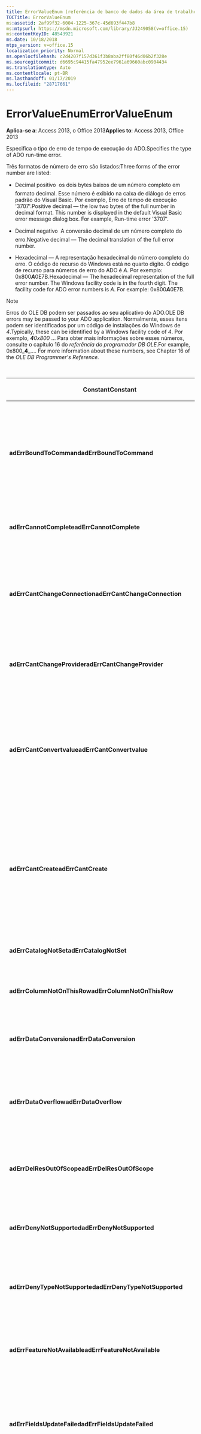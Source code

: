 ```yaml
---
title: ErrorValueEnum (referência de banco de dados da área de trabalho do Access)
TOCTitle: ErrorValueEnum
ms:assetid: 2af99f32-6004-1225-367c-45d693f447b8
ms:mtpsurl: https://msdn.microsoft.com/library/JJ249058(v=office.15)
ms:contentKeyID: 48543921
ms.date: 10/18/2018
mtps_version: v=office.15
localization_priority: Normal
ms.openlocfilehash: c2d4207f157d361f3b8aba2ff80f46d06b2f328e
ms.sourcegitcommit: d6695c94415fa47952ee7961a69660abc0904434
ms.translationtype: Auto
ms.contentlocale: pt-BR
ms.lasthandoff: 01/17/2019
ms.locfileid: "28717661"
---
```

# <a name="errorvalueenum"></a><span data-ttu-id="23d50-102">ErrorValueEnum</span><span class="sxs-lookup"><span data-stu-id="23d50-102">ErrorValueEnum</span></span>

<span data-ttu-id="23d50-103">**Aplica-se a**: Access 2013, o Office 2013</span><span class="sxs-lookup"><span data-stu-id="23d50-103">**Applies to**: Access 2013, Office 2013</span></span>

<span data-ttu-id="23d50-104">Especifica o tipo de erro de tempo de execução do ADO.</span><span class="sxs-lookup"><span data-stu-id="23d50-104">Specifies the type of ADO run-time error.</span></span>

<span data-ttu-id="23d50-105">Três formatos de número de erro são listados:</span><span class="sxs-lookup"><span data-stu-id="23d50-105">Three forms of the error number are listed:</span></span>

- <span data-ttu-id="23d50-p101">Decimal positivo  os dois bytes baixos de um número completo em formato decimal. Esse número é exibido na caixa de diálogo de erros padrão do Visual Basic. Por exemplo, Erro de tempo de execução '3707'.</span><span class="sxs-lookup"><span data-stu-id="23d50-p101">Positive decimal — the low two bytes of the full number in decimal format. This number is displayed in the default Visual Basic error message dialog box. For example, Run-time error '3707'.</span></span>

- <span data-ttu-id="23d50-109">Decimal negativo  A conversão decimal de um número completo do erro.</span><span class="sxs-lookup"><span data-stu-id="23d50-109">Negative decimal — The decimal translation of the full error number.</span></span>

- <span data-ttu-id="23d50-p102">Hexadecimal  — A representação hexadecimal do número completo do erro. O código de recurso do Windows está no quarto dígito. O código de recurso para números de erro do ADO é *A*. Por exemplo: 0x800***A***0E7B.</span><span class="sxs-lookup"><span data-stu-id="23d50-p102">Hexadecimal — The hexadecimal representation of the full error number. The Windows facility code is in the fourth digit. The facility code for ADO error numbers is *A*. For example: 0x800***A***0E7B.</span></span>

> [!NOTE]
> <span data-ttu-id="23d50-113">Erros do OLE DB podem ser passados ao seu aplicativo do ADO.</span><span class="sxs-lookup"><span data-stu-id="23d50-113">OLE DB errors may be passed to your ADO application.</span></span> <span data-ttu-id="23d50-114">Normalmente, esses itens podem ser identificados por um código de instalações do Windows de *4*.</span><span class="sxs-lookup"><span data-stu-id="23d50-114">Typically, these can be identified by a Windows facility code of *4*.</span></span> <span data-ttu-id="23d50-115">Por exemplo, _**4**0x800_ … Para obter mais informações sobre esses números, consulte o capítulo 16 do *referência do programador DB OLE.*</span><span class="sxs-lookup"><span data-stu-id="23d50-115">For example, 0x800_**4**_.... For more information about these numbers, see Chapter 16 of the *OLE DB Programmer's Reference.*</span></span>

<br/>

<table>
<colgroup>
<col style="width: 33%" />
<col style="width: 33%" />
<col style="width: 33%" />
</colgroup>
<thead>
<tr class="header">
<th><p><span data-ttu-id="23d50-116">Constant</span><span class="sxs-lookup"><span data-stu-id="23d50-116">Constant</span></span></p></th>
<th><p><span data-ttu-id="23d50-117">Valor</span><span class="sxs-lookup"><span data-stu-id="23d50-117">Value</span></span></p></th>
<th><p><span data-ttu-id="23d50-118">Descrição</span><span class="sxs-lookup"><span data-stu-id="23d50-118">Description</span></span></p></th>
</tr>
</thead>
<tbody>
<tr class="odd">
<td><p><span data-ttu-id="23d50-119"><strong>adErrBoundToCommand</strong></span><span class="sxs-lookup"><span data-stu-id="23d50-119"><strong>adErrBoundToCommand</strong></span></span></p></td>
<td><p><span data-ttu-id="23d50-120">3707</span><span class="sxs-lookup"><span data-stu-id="23d50-120">3707</span></span><br />
<span data-ttu-id="23d50-121">-2146824581</span><span class="sxs-lookup"><span data-stu-id="23d50-121">-2146824581</span></span><br />
<span data-ttu-id="23d50-122">0x800A0E7B</span><span class="sxs-lookup"><span data-stu-id="23d50-122">0x800A0E7B</span></span></p></td>
<td><p><span data-ttu-id="23d50-123">Não pode alterar a propriedade <strong>ActiveConnection</strong> de um objeto <strong>Recordset</strong> que tem um objeto <strong>Command</strong> como sua fonte.</span><span class="sxs-lookup"><span data-stu-id="23d50-123">Cannot change the <strong>ActiveConnection</strong> property of a <strong>Recordset</strong> object which has a <strong>Command</strong> object as its source.</span></span></p></td>
</tr>
<tr class="even">
<td><p><span data-ttu-id="23d50-124"><strong>adErrCannotComplete</strong></span><span class="sxs-lookup"><span data-stu-id="23d50-124"><strong>adErrCannotComplete</strong></span></span></p></td>
<td><p><span data-ttu-id="23d50-125">3732</span><span class="sxs-lookup"><span data-stu-id="23d50-125">3732</span></span><br />
<span data-ttu-id="23d50-126">-2146824556</span><span class="sxs-lookup"><span data-stu-id="23d50-126">-2146824556</span></span><br />
<span data-ttu-id="23d50-127">0x800A0E94</span><span class="sxs-lookup"><span data-stu-id="23d50-127">0x800A0E94</span></span></p></td>
<td><p><span data-ttu-id="23d50-128">O servidor não pode concluir a operação.</span><span class="sxs-lookup"><span data-stu-id="23d50-128">Server cannot complete the operation.</span></span></p></td>
</tr>
<tr class="odd">
<td><p><span data-ttu-id="23d50-129"><strong>adErrCantChangeConnection</strong></span><span class="sxs-lookup"><span data-stu-id="23d50-129"><strong>adErrCantChangeConnection</strong></span></span></p></td>
<td><p><span data-ttu-id="23d50-130">3748</span><span class="sxs-lookup"><span data-stu-id="23d50-130">3748</span></span><br />
<span data-ttu-id="23d50-131">-2146824540</span><span class="sxs-lookup"><span data-stu-id="23d50-131">-2146824540</span></span><br />
<span data-ttu-id="23d50-132">0x800A0EA4</span><span class="sxs-lookup"><span data-stu-id="23d50-132">0x800A0EA4</span></span></p></td>
<td><p><span data-ttu-id="23d50-p104">A conexão foi negada. A nova conexão solicitada tem diferentes recursos em relação àquela que está em uso.</span><span class="sxs-lookup"><span data-stu-id="23d50-p104">Connection was denied. New connection you requested has different characteristics than the one already in use.</span></span></p></td>
</tr>
<tr class="even">
<td><p><span data-ttu-id="23d50-135"><strong>adErrCantChangeProvider</strong></span><span class="sxs-lookup"><span data-stu-id="23d50-135"><strong>adErrCantChangeProvider</strong></span></span></p></td>
<td><p><span data-ttu-id="23d50-136">3220</span><span class="sxs-lookup"><span data-stu-id="23d50-136">3220</span></span><br />
<span data-ttu-id="23d50-137">-2146825068</span><span class="sxs-lookup"><span data-stu-id="23d50-137">-2146825068</span></span><br />
<span data-ttu-id="23d50-138">0X800A0C94</span><span class="sxs-lookup"><span data-stu-id="23d50-138">0X800A0C94</span></span></p></td>
<td><p><span data-ttu-id="23d50-139">O provedor designado é diferente daquele que está em uso.</span><span class="sxs-lookup"><span data-stu-id="23d50-139">Supplied provider is different from the one already in use.</span></span></p></td>
</tr>
<tr class="odd">
<td><p><span data-ttu-id="23d50-140"><strong>adErrCantConvertvalue</strong></span><span class="sxs-lookup"><span data-stu-id="23d50-140"><strong>adErrCantConvertvalue</strong></span></span></p></td>
<td><p><span data-ttu-id="23d50-141">3724</span><span class="sxs-lookup"><span data-stu-id="23d50-141">3724</span></span><br />
<span data-ttu-id="23d50-142">-2146824564</span><span class="sxs-lookup"><span data-stu-id="23d50-142">-2146824564</span></span><br />
<span data-ttu-id="23d50-143">0x800A0E8C</span><span class="sxs-lookup"><span data-stu-id="23d50-143">0x800A0E8C</span></span></p></td>
<td><p><span data-ttu-id="23d50-p105">O valor dos dados não pode ser convertido por razões diferentes de incompatibilidade assinada ou estouro de dados. Por exemplo, a conversão truncaria os dados.</span><span class="sxs-lookup"><span data-stu-id="23d50-p105">Data value cannot be converted for reasons other than sign mismatch or data overflow. For example, conversion would have truncated data.</span></span></p></td>
</tr>
<tr class="even">
<td><p><span data-ttu-id="23d50-146"><strong>adErrCantCreate</strong></span><span class="sxs-lookup"><span data-stu-id="23d50-146"><strong>adErrCantCreate</strong></span></span></p></td>
<td><p><span data-ttu-id="23d50-147">3725</span><span class="sxs-lookup"><span data-stu-id="23d50-147">3725</span></span><br />
<span data-ttu-id="23d50-148">-2146824563</span><span class="sxs-lookup"><span data-stu-id="23d50-148">-2146824563</span></span><br />
<span data-ttu-id="23d50-149">0x800A0E8D</span><span class="sxs-lookup"><span data-stu-id="23d50-149">0x800A0E8D</span></span></p></td>
<td><p><span data-ttu-id="23d50-150">O valor dos dados não pode ser definido ou recuperado porque o tipo de dados do campo é desconhecido ou o provedor tem recursos insuficientes para executar a operação.</span><span class="sxs-lookup"><span data-stu-id="23d50-150">Data value cannot be set or retrieved because the field data type was unknown, or the provider had insufficient resources to perform the operation.</span></span></p></td>
</tr>
<tr class="odd">
<td><p><span data-ttu-id="23d50-151"><strong>adErrCatalogNotSet</strong></span><span class="sxs-lookup"><span data-stu-id="23d50-151"><strong>adErrCatalogNotSet</strong></span></span></p></td>
<td><p><span data-ttu-id="23d50-152">3747</span><span class="sxs-lookup"><span data-stu-id="23d50-152">3747</span></span><br />
<span data-ttu-id="23d50-153">-2146824541</span><span class="sxs-lookup"><span data-stu-id="23d50-153">-2146824541</span></span><br />
<span data-ttu-id="23d50-154">0x800A0EA3</span><span class="sxs-lookup"><span data-stu-id="23d50-154">0x800A0EA3</span></span></p></td>
<td><p><span data-ttu-id="23d50-155">A operação requer um <strong>ParentCatalog</strong> válido.</span><span class="sxs-lookup"><span data-stu-id="23d50-155">Operation requires a valid <strong>ParentCatalog</strong>.</span></span></p></td>
</tr>
<tr class="even">
<td><p><span data-ttu-id="23d50-156"><strong>adErrColumnNotOnThisRow</strong></span><span class="sxs-lookup"><span data-stu-id="23d50-156"><strong>adErrColumnNotOnThisRow</strong></span></span></p></td>
<td><p><span data-ttu-id="23d50-157">3726</span><span class="sxs-lookup"><span data-stu-id="23d50-157">3726</span></span><br />
<span data-ttu-id="23d50-158">-2146824562</span><span class="sxs-lookup"><span data-stu-id="23d50-158">-2146824562</span></span><br />
<span data-ttu-id="23d50-159">0x800A0E8E</span><span class="sxs-lookup"><span data-stu-id="23d50-159">0x800A0E8E</span></span></p></td>
<td><p><span data-ttu-id="23d50-160">O registro não contém esse campo.</span><span class="sxs-lookup"><span data-stu-id="23d50-160">Record does not contain this field.</span></span></p></td>
</tr>
<tr class="odd">
<td><p><span data-ttu-id="23d50-161"><strong>adErrDataConversion</strong></span><span class="sxs-lookup"><span data-stu-id="23d50-161"><strong>adErrDataConversion</strong></span></span></p></td>
<td><p><span data-ttu-id="23d50-162">3421</span><span class="sxs-lookup"><span data-stu-id="23d50-162">3421</span></span><br />
<span data-ttu-id="23d50-163">-2146824867</span><span class="sxs-lookup"><span data-stu-id="23d50-163">-2146824867</span></span><br />
<span data-ttu-id="23d50-164">0x800A0D5D</span><span class="sxs-lookup"><span data-stu-id="23d50-164">0x800A0D5D</span></span></p></td>
<td><p><span data-ttu-id="23d50-165">O aplicativo usa um valor de tipo incorreto para a operação atual.</span><span class="sxs-lookup"><span data-stu-id="23d50-165">Application uses a value of the wrong type for the current operation.</span></span></p></td>
</tr>
<tr class="even">
<td><p><span data-ttu-id="23d50-166"><strong>adErrDataOverflow</strong></span><span class="sxs-lookup"><span data-stu-id="23d50-166"><strong>adErrDataOverflow</strong></span></span></p></td>
<td><p><span data-ttu-id="23d50-167">3721</span><span class="sxs-lookup"><span data-stu-id="23d50-167">3721</span></span><br />
<span data-ttu-id="23d50-168">-2146824567</span><span class="sxs-lookup"><span data-stu-id="23d50-168">-2146824567</span></span><br />
<span data-ttu-id="23d50-169">0x800A0E89</span><span class="sxs-lookup"><span data-stu-id="23d50-169">0x800A0E89</span></span></p></td>
<td><p><span data-ttu-id="23d50-170">O valor dos dados é muito grande para ser representado pelo tipo de dados do campo.</span><span class="sxs-lookup"><span data-stu-id="23d50-170">Data value is too large to be represented by the field data type.</span></span></p></td>
</tr>
<tr class="odd">
<td><p><span data-ttu-id="23d50-171"><strong>adErrDelResOutOfScope</strong></span><span class="sxs-lookup"><span data-stu-id="23d50-171"><strong>adErrDelResOutOfScope</strong></span></span></p></td>
<td><p><span data-ttu-id="23d50-172">3738</span><span class="sxs-lookup"><span data-stu-id="23d50-172">3738</span></span><br />
<span data-ttu-id="23d50-173">-2146824550</span><span class="sxs-lookup"><span data-stu-id="23d50-173">-2146824550</span></span><br />
<span data-ttu-id="23d50-174">0x800A0E9A</span><span class="sxs-lookup"><span data-stu-id="23d50-174">0x800A0E9A</span></span></p></td>
<td><p><span data-ttu-id="23d50-175">A URL do objeto a ser excluído está fora do escopo do registro atual.</span><span class="sxs-lookup"><span data-stu-id="23d50-175">URL of the object to be deleted is outside the scope of the current record.</span></span></p></td>
</tr>
<tr class="even">
<td><p><span data-ttu-id="23d50-176"><strong>adErrDenyNotSupported</strong></span><span class="sxs-lookup"><span data-stu-id="23d50-176"><strong>adErrDenyNotSupported</strong></span></span></p></td>
<td><p><span data-ttu-id="23d50-177">3750</span><span class="sxs-lookup"><span data-stu-id="23d50-177">3750</span></span><br />
<span data-ttu-id="23d50-178">-2146824538</span><span class="sxs-lookup"><span data-stu-id="23d50-178">-2146824538</span></span><br />
<span data-ttu-id="23d50-179">0x800A0EA6</span><span class="sxs-lookup"><span data-stu-id="23d50-179">0x800A0EA6</span></span></p></td>
<td><p><span data-ttu-id="23d50-180">O provedor não oferece suporte a restrições de compartilhamento.</span><span class="sxs-lookup"><span data-stu-id="23d50-180">Provider does not support sharing restrictions.</span></span></p></td>
</tr>
<tr class="odd">
<td><p><span data-ttu-id="23d50-181"><strong>adErrDenyTypeNotSupported</strong></span><span class="sxs-lookup"><span data-stu-id="23d50-181"><strong>adErrDenyTypeNotSupported</strong></span></span></p></td>
<td><p><span data-ttu-id="23d50-182">3751</span><span class="sxs-lookup"><span data-stu-id="23d50-182">3751</span></span><br />
<span data-ttu-id="23d50-183">-2146824537</span><span class="sxs-lookup"><span data-stu-id="23d50-183">-2146824537</span></span><br />
<span data-ttu-id="23d50-184">0x800A0EA7</span><span class="sxs-lookup"><span data-stu-id="23d50-184">0x800A0EA7</span></span></p></td>
<td><p><span data-ttu-id="23d50-185">O provedor não oferece suporte ao tipo solicitado de restrição de compartilhamento.</span><span class="sxs-lookup"><span data-stu-id="23d50-185">Provider does not support the requested kind of sharing restriction.</span></span></p></td>
</tr>
<tr class="even">
<td><p><span data-ttu-id="23d50-186"><strong>adErrFeatureNotAvailable</strong></span><span class="sxs-lookup"><span data-stu-id="23d50-186"><strong>adErrFeatureNotAvailable</strong></span></span></p></td>
<td><p><span data-ttu-id="23d50-187">3251</span><span class="sxs-lookup"><span data-stu-id="23d50-187">3251</span></span><br />
<span data-ttu-id="23d50-188">-2146825037</span><span class="sxs-lookup"><span data-stu-id="23d50-188">-2146825037</span></span><br />
<span data-ttu-id="23d50-189">0x800A0CB3</span><span class="sxs-lookup"><span data-stu-id="23d50-189">0x800A0CB3</span></span></p></td>
<td><p><span data-ttu-id="23d50-190">O objeto ou o provedor não pode executar a operação solicitada.</span><span class="sxs-lookup"><span data-stu-id="23d50-190">Object or provider is not capable of performing requested operation.</span></span></p></td>
</tr>
<tr class="odd">
<td><p><span data-ttu-id="23d50-191"><strong>adErrFieldsUpdateFailed</strong></span><span class="sxs-lookup"><span data-stu-id="23d50-191"><strong>adErrFieldsUpdateFailed</strong></span></span></p></td>
<td><p><span data-ttu-id="23d50-192">3749</span><span class="sxs-lookup"><span data-stu-id="23d50-192">3749</span></span><br />
<span data-ttu-id="23d50-193">-2146824539</span><span class="sxs-lookup"><span data-stu-id="23d50-193">-2146824539</span></span><br />
<span data-ttu-id="23d50-194">0x800A0EA5</span><span class="sxs-lookup"><span data-stu-id="23d50-194">0x800A0EA5</span></span></p></td>
<td><p><span data-ttu-id="23d50-p106">A atualização dos campos falhou. Para obter outras informações, analise a propriedade <strong>Status</strong> dos objetos de campo individuais.</span><span class="sxs-lookup"><span data-stu-id="23d50-p106">Fields update failed. For further information, examine the <strong>Status</strong> property of individual field objects.</span></span></p></td>
</tr>
<tr class="even">
<td><p><span data-ttu-id="23d50-197"><strong>adErrIllegalOperation</strong></span><span class="sxs-lookup"><span data-stu-id="23d50-197"><strong>adErrIllegalOperation</strong></span></span></p></td>
<td><p><span data-ttu-id="23d50-198">3219</span><span class="sxs-lookup"><span data-stu-id="23d50-198">3219</span></span><br />
<span data-ttu-id="23d50-199">-2146825069</span><span class="sxs-lookup"><span data-stu-id="23d50-199">-2146825069</span></span><br />
<span data-ttu-id="23d50-200">0x800A0C93</span><span class="sxs-lookup"><span data-stu-id="23d50-200">0x800A0C93</span></span></p></td>
<td><p><span data-ttu-id="23d50-201">A operação não é permitida nesse contexto.</span><span class="sxs-lookup"><span data-stu-id="23d50-201">Operation is not allowed in this context.</span></span></p></td>
</tr>
<tr class="odd">
<td><p><span data-ttu-id="23d50-202"><strong>adErrIntegrityViolation</strong></span><span class="sxs-lookup"><span data-stu-id="23d50-202"><strong>adErrIntegrityViolation</strong></span></span></p></td>
<td><p><span data-ttu-id="23d50-203">3719</span><span class="sxs-lookup"><span data-stu-id="23d50-203">3719</span></span><br />
<span data-ttu-id="23d50-204">-2146824569</span><span class="sxs-lookup"><span data-stu-id="23d50-204">-2146824569</span></span><br />
<span data-ttu-id="23d50-205">0x800A0E87</span><span class="sxs-lookup"><span data-stu-id="23d50-205">0x800A0E87</span></span></p></td>
<td><p><span data-ttu-id="23d50-206">O valor de dados está em conflito com as restrições de integridade do campo.</span><span class="sxs-lookup"><span data-stu-id="23d50-206">Data value conflicts with the integrity constraints of the field.</span></span></p></td>
</tr>
<tr class="even">
<td><p><span data-ttu-id="23d50-207"><strong>adErrInTransaction</strong></span><span class="sxs-lookup"><span data-stu-id="23d50-207"><strong>adErrInTransaction</strong></span></span></p></td>
<td><p><span data-ttu-id="23d50-208">3246</span><span class="sxs-lookup"><span data-stu-id="23d50-208">3246</span></span><br />
<span data-ttu-id="23d50-209">-2146825042</span><span class="sxs-lookup"><span data-stu-id="23d50-209">-2146825042</span></span><br />
<span data-ttu-id="23d50-210">0x800A0CAE</span><span class="sxs-lookup"><span data-stu-id="23d50-210">0x800A0CAE</span></span></p></td>
<td><p><span data-ttu-id="23d50-211">O objeto <strong>Connection</strong> não pode ser explicitamente fechado durante uma transação.</span><span class="sxs-lookup"><span data-stu-id="23d50-211"><strong>Connection</strong> object cannot be explicitly closed while in a transaction.</span></span></p></td>
</tr>
<tr class="odd">
<td><p><span data-ttu-id="23d50-212"><strong>adErrInvalidArgument</strong></span><span class="sxs-lookup"><span data-stu-id="23d50-212"><strong>adErrInvalidArgument</strong></span></span></p></td>
<td><p><span data-ttu-id="23d50-213">3001</span><span class="sxs-lookup"><span data-stu-id="23d50-213">3001</span></span><br />
<span data-ttu-id="23d50-214">-2146825287</span><span class="sxs-lookup"><span data-stu-id="23d50-214">-2146825287</span></span><br />
<span data-ttu-id="23d50-215">0x800A0BB9</span><span class="sxs-lookup"><span data-stu-id="23d50-215">0x800A0BB9</span></span></p></td>
<td><p><span data-ttu-id="23d50-216">Os argumentos são do tipo incorreto, estão fora do intervalo aceitável ou estão em conflito uns com os outros.</span><span class="sxs-lookup"><span data-stu-id="23d50-216">Arguments are of the wrong type, are out of acceptable range, or are in conflict with one another.</span></span></p></td>
</tr>
<tr class="even">
<td><p><span data-ttu-id="23d50-217"><strong>adErrInvalidConnection</strong></span><span class="sxs-lookup"><span data-stu-id="23d50-217"><strong>adErrInvalidConnection</strong></span></span></p></td>
<td><p><span data-ttu-id="23d50-218">3709</span><span class="sxs-lookup"><span data-stu-id="23d50-218">3709</span></span><br />
<span data-ttu-id="23d50-219">-2146824579</span><span class="sxs-lookup"><span data-stu-id="23d50-219">-2146824579</span></span><br />
<span data-ttu-id="23d50-220">0x800A0E7D</span><span class="sxs-lookup"><span data-stu-id="23d50-220">0x800A0E7D</span></span></p></td>
<td><p><span data-ttu-id="23d50-p107">A conexão não pode ser usada para executar essa operação. Ela está fechada ou é inválida nesse contexto.</span><span class="sxs-lookup"><span data-stu-id="23d50-p107">The connection cannot be used to perform this operation. It is either closed or invalid in this context.</span></span></p></td>
</tr>
<tr class="odd">
<td><p><span data-ttu-id="23d50-223"><strong>adErrInvalidParamInfo</strong></span><span class="sxs-lookup"><span data-stu-id="23d50-223"><strong>adErrInvalidParamInfo</strong></span></span></p></td>
<td><p><span data-ttu-id="23d50-224">3708</span><span class="sxs-lookup"><span data-stu-id="23d50-224">3708</span></span><br />
<span data-ttu-id="23d50-225">-2146824580</span><span class="sxs-lookup"><span data-stu-id="23d50-225">-2146824580</span></span><br />
<span data-ttu-id="23d50-226">0x800A0E7C</span><span class="sxs-lookup"><span data-stu-id="23d50-226">0x800A0E7C</span></span></p></td>
<td><p><span data-ttu-id="23d50-p108">O objeto <strong>Parameter</strong> é definido de forma incorreta. Foram fornecidas informações inconsistentes ou incompletas.</span><span class="sxs-lookup"><span data-stu-id="23d50-p108"><strong>Parameter</strong> object is improperly defined. Inconsistent or incomplete information was provided.</span></span></p></td>
</tr>
<tr class="even">
<td><p><span data-ttu-id="23d50-229"><strong>adErrInvalidTransaction</strong></span><span class="sxs-lookup"><span data-stu-id="23d50-229"><strong>adErrInvalidTransaction</strong></span></span></p></td>
<td><p><span data-ttu-id="23d50-230">3714</span><span class="sxs-lookup"><span data-stu-id="23d50-230">3714</span></span><br />
<span data-ttu-id="23d50-231">-2146824574</span><span class="sxs-lookup"><span data-stu-id="23d50-231">-2146824574</span></span><br />
<span data-ttu-id="23d50-232">0x800A0E82</span><span class="sxs-lookup"><span data-stu-id="23d50-232">0x800A0E82</span></span></p></td>
<td><p><span data-ttu-id="23d50-233">A transação de coordenação é inválida ou não foi iniciada.</span><span class="sxs-lookup"><span data-stu-id="23d50-233">Coordinating transaction is invalid or has not started.</span></span></p></td>
</tr>
<tr class="odd">
<td><p><span data-ttu-id="23d50-234"><strong>adErrInvalidURL</strong></span><span class="sxs-lookup"><span data-stu-id="23d50-234"><strong>adErrInvalidURL</strong></span></span></p></td>
<td><p><span data-ttu-id="23d50-235">3729</span><span class="sxs-lookup"><span data-stu-id="23d50-235">3729</span></span><br />
<span data-ttu-id="23d50-236">-2146824559</span><span class="sxs-lookup"><span data-stu-id="23d50-236">-2146824559</span></span><br />
<span data-ttu-id="23d50-237">0x800A0E91</span><span class="sxs-lookup"><span data-stu-id="23d50-237">0x800A0E91</span></span></p></td>
<td><p><span data-ttu-id="23d50-p109">A URL contém caracteres inválidos. Certifique-se de que a URL esteja digitada corretamente.</span><span class="sxs-lookup"><span data-stu-id="23d50-p109">URL contains invalid characters. Make sure the URL is typed correctly.</span></span></p></td>
</tr>
<tr class="even">
<td><p><span data-ttu-id="23d50-240"><strong>adErrItemNotFound</strong></span><span class="sxs-lookup"><span data-stu-id="23d50-240"><strong>adErrItemNotFound</strong></span></span></p></td>
<td><p><span data-ttu-id="23d50-241">3265</span><span class="sxs-lookup"><span data-stu-id="23d50-241">3265</span></span><br />
<span data-ttu-id="23d50-242">-2146825023</span><span class="sxs-lookup"><span data-stu-id="23d50-242">-2146825023</span></span><br />
<span data-ttu-id="23d50-243">0x800A0CC1</span><span class="sxs-lookup"><span data-stu-id="23d50-243">0x800A0CC1</span></span></p></td>
<td><p><span data-ttu-id="23d50-244">O item não pode ser localizado na coleção correspondente para o nome ou ordinal solicitado.</span><span class="sxs-lookup"><span data-stu-id="23d50-244">Item cannot be found in the collection corresponding to the requested name or ordinal.</span></span></p></td>
</tr>
<tr class="odd">
<td><p><span data-ttu-id="23d50-245"><strong>adErrNoCurrentRecord</strong></span><span class="sxs-lookup"><span data-stu-id="23d50-245"><strong>adErrNoCurrentRecord</strong></span></span></p></td>
<td><p><span data-ttu-id="23d50-246">3021</span><span class="sxs-lookup"><span data-stu-id="23d50-246">3021</span></span><br />
<span data-ttu-id="23d50-247">-2146825267</span><span class="sxs-lookup"><span data-stu-id="23d50-247">-2146825267</span></span><br />
<span data-ttu-id="23d50-248">0x800A0BCD</span><span class="sxs-lookup"><span data-stu-id="23d50-248">0x800A0BCD</span></span></p></td>
<td><p><span data-ttu-id="23d50-p110"><strong>BOF</strong> ou <strong>EOF</strong> é True ou o registro atual foi excluído. A operação solicitada requer um registro atual.</span><span class="sxs-lookup"><span data-stu-id="23d50-p110">Either <strong>BOF</strong> or <strong>EOF</strong> is True, or the current record has been deleted. Requested operation requires a current record.</span></span></p></td>
</tr>
<tr class="even">
<td><p><span data-ttu-id="23d50-251"><strong>adErrNotExecuting</strong></span><span class="sxs-lookup"><span data-stu-id="23d50-251"><strong>adErrNotExecuting</strong></span></span></p></td>
<td><p><span data-ttu-id="23d50-252">3715</span><span class="sxs-lookup"><span data-stu-id="23d50-252">3715</span></span><br />
<span data-ttu-id="23d50-253">-2146824573</span><span class="sxs-lookup"><span data-stu-id="23d50-253">-2146824573</span></span><br />
<span data-ttu-id="23d50-254">0x800A0E83</span><span class="sxs-lookup"><span data-stu-id="23d50-254">0x800A0E83</span></span></p></td>
<td><p><span data-ttu-id="23d50-255">A operação não pode ser executada sozinha.</span><span class="sxs-lookup"><span data-stu-id="23d50-255">Operation cannot be performed while not executing.</span></span></p></td>
</tr>
<tr class="odd">
<td><p><span data-ttu-id="23d50-256"><strong>adErrNotReentrant</strong></span><span class="sxs-lookup"><span data-stu-id="23d50-256"><strong>adErrNotReentrant</strong></span></span></p></td>
<td><p><span data-ttu-id="23d50-257">3710</span><span class="sxs-lookup"><span data-stu-id="23d50-257">3710</span></span><br />
<span data-ttu-id="23d50-258">-2146824578</span><span class="sxs-lookup"><span data-stu-id="23d50-258">-2146824578</span></span><br />
<span data-ttu-id="23d50-259">0x800A0E7E</span><span class="sxs-lookup"><span data-stu-id="23d50-259">0x800A0E7E</span></span></p></td>
<td><p><span data-ttu-id="23d50-260">A operação não pode ser executada durante o processamento do evento.</span><span class="sxs-lookup"><span data-stu-id="23d50-260">Operation cannot be performed while processing event.</span></span></p></td>
</tr>
<tr class="even">
<td><p><span data-ttu-id="23d50-261"><strong>adErrObjectClosed</strong></span><span class="sxs-lookup"><span data-stu-id="23d50-261"><strong>adErrObjectClosed</strong></span></span></p></td>
<td><p><span data-ttu-id="23d50-262">3704</span><span class="sxs-lookup"><span data-stu-id="23d50-262">3704</span></span><br />
<span data-ttu-id="23d50-263">-2146824584</span><span class="sxs-lookup"><span data-stu-id="23d50-263">-2146824584</span></span><br />
<span data-ttu-id="23d50-264">0x800A0E78</span><span class="sxs-lookup"><span data-stu-id="23d50-264">0x800A0E78</span></span></p></td>
<td><p><span data-ttu-id="23d50-265">A operação não é permitida quando o objeto está fechado.</span><span class="sxs-lookup"><span data-stu-id="23d50-265">Operation is not allowed when the object is closed.</span></span></p></td>
</tr>
<tr class="odd">
<td><p><span data-ttu-id="23d50-266"><strong>adErrObjectInCollection</strong></span><span class="sxs-lookup"><span data-stu-id="23d50-266"><strong>adErrObjectInCollection</strong></span></span></p></td>
<td><p><span data-ttu-id="23d50-267">3367</span><span class="sxs-lookup"><span data-stu-id="23d50-267">3367</span></span><br />
<span data-ttu-id="23d50-268">-2146824921</span><span class="sxs-lookup"><span data-stu-id="23d50-268">-2146824921</span></span><br />
<span data-ttu-id="23d50-269">0x800A0D27</span><span class="sxs-lookup"><span data-stu-id="23d50-269">0x800A0D27</span></span></p></td>
<td><p><span data-ttu-id="23d50-p111">O objeto já está na coleção. Não é possível anexá-lo.</span><span class="sxs-lookup"><span data-stu-id="23d50-p111">Object is already in collection. Cannot append.</span></span></p></td>
</tr>
<tr class="even">
<td><p><span data-ttu-id="23d50-272"><strong>adErrObjectNotSet</strong></span><span class="sxs-lookup"><span data-stu-id="23d50-272"><strong>adErrObjectNotSet</strong></span></span></p></td>
<td><p><span data-ttu-id="23d50-273">3420</span><span class="sxs-lookup"><span data-stu-id="23d50-273">3420</span></span><br />
<span data-ttu-id="23d50-274">-2146824868</span><span class="sxs-lookup"><span data-stu-id="23d50-274">-2146824868</span></span><br />
<span data-ttu-id="23d50-275">0x800A0D5C</span><span class="sxs-lookup"><span data-stu-id="23d50-275">0x800A0D5C</span></span></p></td>
<td><p><span data-ttu-id="23d50-276">O objeto não é mais válido.</span><span class="sxs-lookup"><span data-stu-id="23d50-276">Object is no longer valid.</span></span></p></td>
</tr>
<tr class="odd">
<td><p><span data-ttu-id="23d50-277"><strong>adErrObjectOpen</strong></span><span class="sxs-lookup"><span data-stu-id="23d50-277"><strong>adErrObjectOpen</strong></span></span></p></td>
<td><p><span data-ttu-id="23d50-278">3705</span><span class="sxs-lookup"><span data-stu-id="23d50-278">3705</span></span><br />
<span data-ttu-id="23d50-279">-2146824583</span><span class="sxs-lookup"><span data-stu-id="23d50-279">-2146824583</span></span><br />
<span data-ttu-id="23d50-280">0x800A0E79</span><span class="sxs-lookup"><span data-stu-id="23d50-280">0x800A0E79</span></span></p></td>
<td><p><span data-ttu-id="23d50-281">A operação não é permitida quando o objeto está aberto.</span><span class="sxs-lookup"><span data-stu-id="23d50-281">Operation is not allowed when the object is open.</span></span></p></td>
</tr>
<tr class="even">
<td><p><span data-ttu-id="23d50-282"><strong>adErrOpeningFile</strong></span><span class="sxs-lookup"><span data-stu-id="23d50-282"><strong>adErrOpeningFile</strong></span></span></p></td>
<td><p><span data-ttu-id="23d50-283">3002</span><span class="sxs-lookup"><span data-stu-id="23d50-283">3002</span></span><br />
<span data-ttu-id="23d50-284">-2146825286</span><span class="sxs-lookup"><span data-stu-id="23d50-284">-2146825286</span></span><br />
<span data-ttu-id="23d50-285">0x800A0BBA</span><span class="sxs-lookup"><span data-stu-id="23d50-285">0x800A0BBA</span></span></p></td>
<td><p><span data-ttu-id="23d50-286">O arquivo não pôde ser aberto.</span><span class="sxs-lookup"><span data-stu-id="23d50-286">File could not be opened.</span></span></p></td>
</tr>
<tr class="odd">
<td><p><span data-ttu-id="23d50-287"><strong>adErrOperationCancelled</strong></span><span class="sxs-lookup"><span data-stu-id="23d50-287"><strong>adErrOperationCancelled</strong></span></span></p></td>
<td><p><span data-ttu-id="23d50-288">3712</span><span class="sxs-lookup"><span data-stu-id="23d50-288">3712</span></span><br />
<span data-ttu-id="23d50-289">-2146824576</span><span class="sxs-lookup"><span data-stu-id="23d50-289">-2146824576</span></span><br />
<span data-ttu-id="23d50-290">0x800A0E80</span><span class="sxs-lookup"><span data-stu-id="23d50-290">0x800A0E80</span></span></p></td>
<td><p><span data-ttu-id="23d50-291">A operação foi cancelada pelo usuário.</span><span class="sxs-lookup"><span data-stu-id="23d50-291">Operation has been cancelled by the user.</span></span></p></td>
</tr>
<tr class="even">
<td><p><span data-ttu-id="23d50-292"><strong>adErrOutOfSpace</strong></span><span class="sxs-lookup"><span data-stu-id="23d50-292"><strong>adErrOutOfSpace</strong></span></span></p></td>
<td><p><span data-ttu-id="23d50-293">3734</span><span class="sxs-lookup"><span data-stu-id="23d50-293">3734</span></span><br />
<span data-ttu-id="23d50-294">-2146824554</span><span class="sxs-lookup"><span data-stu-id="23d50-294">-2146824554</span></span><br />
<span data-ttu-id="23d50-295">0x800A0E96</span><span class="sxs-lookup"><span data-stu-id="23d50-295">0x800A0E96</span></span></p></td>
<td><p><span data-ttu-id="23d50-p112">A operação não pode ser executada. O provedor não pode obter espaço de repositório suficiente.</span><span class="sxs-lookup"><span data-stu-id="23d50-p112">Operation cannot be performed. Provider cannot obtain enough storage space.</span></span></p></td>
</tr>
<tr class="odd">
<td><p><span data-ttu-id="23d50-298"><strong>adErrPermissionDenied</strong></span><span class="sxs-lookup"><span data-stu-id="23d50-298"><strong>adErrPermissionDenied</strong></span></span></p></td>
<td><p><span data-ttu-id="23d50-299">3720</span><span class="sxs-lookup"><span data-stu-id="23d50-299">3720</span></span><br />
<span data-ttu-id="23d50-300">-2146824568</span><span class="sxs-lookup"><span data-stu-id="23d50-300">-2146824568</span></span><br />
<span data-ttu-id="23d50-301">0x800A0E88</span><span class="sxs-lookup"><span data-stu-id="23d50-301">0x800A0E88</span></span></p></td>
<td><p><span data-ttu-id="23d50-302">Permissão insuficiente impede escrever no campo.</span><span class="sxs-lookup"><span data-stu-id="23d50-302">Insufficent permission prevents writing to the field.</span></span></p></td>
</tr>
<tr class="even">
<td><p><span data-ttu-id="23d50-303"><strong>adErrProviderFailed</strong></span><span class="sxs-lookup"><span data-stu-id="23d50-303"><strong>adErrProviderFailed</strong></span></span></p></td>
<td><p><span data-ttu-id="23d50-304">3000</span><span class="sxs-lookup"><span data-stu-id="23d50-304">3000</span></span><br />
<span data-ttu-id="23d50-305">-2146825288</span><span class="sxs-lookup"><span data-stu-id="23d50-305">-2146825288</span></span><br />
<span data-ttu-id="23d50-306">0x800A0BB8</span><span class="sxs-lookup"><span data-stu-id="23d50-306">0x800A0BB8</span></span></p></td>
<td><p><span data-ttu-id="23d50-307">O provedor falhou em executar a operação solicitada.</span><span class="sxs-lookup"><span data-stu-id="23d50-307">Provider failed to perform the requested operation.</span></span></p></td>
</tr>
<tr class="odd">
<td><p><span data-ttu-id="23d50-308"><strong>adErrProviderNotFound</strong></span><span class="sxs-lookup"><span data-stu-id="23d50-308"><strong>adErrProviderNotFound</strong></span></span></p></td>
<td><p><span data-ttu-id="23d50-309">3706</span><span class="sxs-lookup"><span data-stu-id="23d50-309">3706</span></span><br />
<span data-ttu-id="23d50-310">-2146824582</span><span class="sxs-lookup"><span data-stu-id="23d50-310">-2146824582</span></span><br />
<span data-ttu-id="23d50-311">0x800A0E7A</span><span class="sxs-lookup"><span data-stu-id="23d50-311">0x800A0E7A</span></span></p></td>
<td><p><span data-ttu-id="23d50-p113">O provedor não pode ser localizado. Ele não pode ser instalado corretamente.</span><span class="sxs-lookup"><span data-stu-id="23d50-p113">Provider cannot be found. It may not be properly installed.</span></span></p></td>
</tr>
<tr class="even">
<td><p><span data-ttu-id="23d50-314"><strong>adErrReadFile</strong></span><span class="sxs-lookup"><span data-stu-id="23d50-314"><strong>adErrReadFile</strong></span></span></p></td>
<td><p><span data-ttu-id="23d50-315">3003</span><span class="sxs-lookup"><span data-stu-id="23d50-315">3003</span></span><br />
<span data-ttu-id="23d50-316">-2146825285</span><span class="sxs-lookup"><span data-stu-id="23d50-316">-2146825285</span></span><br />
<span data-ttu-id="23d50-317">0x800A0BBB</span><span class="sxs-lookup"><span data-stu-id="23d50-317">0x800A0BBB</span></span></p></td>
<td><p><span data-ttu-id="23d50-318">O arquivo não pôde ser lido.</span><span class="sxs-lookup"><span data-stu-id="23d50-318">File could not be read.</span></span></p></td>
</tr>
<tr class="odd">
<td><p><span data-ttu-id="23d50-319"><strong>adErrResourceExists</strong></span><span class="sxs-lookup"><span data-stu-id="23d50-319"><strong>adErrResourceExists</strong></span></span></p></td>
<td><p><span data-ttu-id="23d50-320">3731</span><span class="sxs-lookup"><span data-stu-id="23d50-320">3731</span></span><br />
<span data-ttu-id="23d50-321">-2146824557</span><span class="sxs-lookup"><span data-stu-id="23d50-321">-2146824557</span></span><br />
<span data-ttu-id="23d50-322">0x800A0E93</span><span class="sxs-lookup"><span data-stu-id="23d50-322">0x800A0E93</span></span></p></td>
<td><p><span data-ttu-id="23d50-p114">A operação Copy não pode ser executada. O objeto nomeado pela URL de destino já existe. Especifique <strong>adCopyOverwrite</strong> para substituir o objeto.</span><span class="sxs-lookup"><span data-stu-id="23d50-p114">Copy operation cannot be performed. Object named by destination URL already exists. Specify <strong>adCopyOverwrite</strong> to replace the object.</span></span></p></td>
</tr>
<tr class="even">
<td><p><span data-ttu-id="23d50-326"><strong>adErrResourceLocked</strong></span><span class="sxs-lookup"><span data-stu-id="23d50-326"><strong>adErrResourceLocked</strong></span></span></p></td>
<td><p><span data-ttu-id="23d50-327">3730</span><span class="sxs-lookup"><span data-stu-id="23d50-327">3730</span></span><br />
<span data-ttu-id="23d50-328">-2146824558</span><span class="sxs-lookup"><span data-stu-id="23d50-328">-2146824558</span></span><br />
<span data-ttu-id="23d50-329">0x800A0E92</span><span class="sxs-lookup"><span data-stu-id="23d50-329">0x800A0E92</span></span></p></td>
<td><p><span data-ttu-id="23d50-p115">O objeto representado pela URL especificada está bloqueado por um ou mais processos diferentes. Aguarde até que o processo seja finalizado e tente executar a operação novamente.</span><span class="sxs-lookup"><span data-stu-id="23d50-p115">Object represented by the specified URL is locked by one or more other processes. Wait until the process has finished and attempt the operation again.</span></span></p></td>
</tr>
<tr class="odd">
<td><p><span data-ttu-id="23d50-332"><strong>adErrResourceOutOfScope</strong></span><span class="sxs-lookup"><span data-stu-id="23d50-332"><strong>adErrResourceOutOfScope</strong></span></span></p></td>
<td><p><span data-ttu-id="23d50-333">3735</span><span class="sxs-lookup"><span data-stu-id="23d50-333">3735</span></span><br />
<span data-ttu-id="23d50-334">-2146824553</span><span class="sxs-lookup"><span data-stu-id="23d50-334">-2146824553</span></span><br />
<span data-ttu-id="23d50-335">0x800A0E97</span><span class="sxs-lookup"><span data-stu-id="23d50-335">0x800A0E97</span></span></p></td>
<td><p><span data-ttu-id="23d50-336">A URL de origem ou de destino está fora do escopo do registro atual.</span><span class="sxs-lookup"><span data-stu-id="23d50-336">Source or destination URL is outside the scope of the current record.</span></span></p></td>
</tr>
<tr class="even">
<td><p><span data-ttu-id="23d50-337"><strong>adErrSchemaViolation</strong></span><span class="sxs-lookup"><span data-stu-id="23d50-337"><strong>adErrSchemaViolation</strong></span></span></p></td>
<td><p><span data-ttu-id="23d50-338">3722</span><span class="sxs-lookup"><span data-stu-id="23d50-338">3722</span></span><br />
<span data-ttu-id="23d50-339">-2146824566</span><span class="sxs-lookup"><span data-stu-id="23d50-339">-2146824566</span></span><br />
<span data-ttu-id="23d50-340">0x800A0E8A</span><span class="sxs-lookup"><span data-stu-id="23d50-340">0x800A0E8A</span></span></p></td>
<td><p><span data-ttu-id="23d50-341">O valor dos dados está em conflito com o tipo de dados ou com as restrições do campo.</span><span class="sxs-lookup"><span data-stu-id="23d50-341">Data value conflicts with the data type or constraints of the field.</span></span></p></td>
</tr>
<tr class="odd">
<td><p><span data-ttu-id="23d50-342"><strong>adErrSignMismatch</strong></span><span class="sxs-lookup"><span data-stu-id="23d50-342"><strong>adErrSignMismatch</strong></span></span></p></td>
<td><p><span data-ttu-id="23d50-343">3723</span><span class="sxs-lookup"><span data-stu-id="23d50-343">3723</span></span><br />
<span data-ttu-id="23d50-344">-2146824565</span><span class="sxs-lookup"><span data-stu-id="23d50-344">-2146824565</span></span><br />
<span data-ttu-id="23d50-345">0x800A0E8B</span><span class="sxs-lookup"><span data-stu-id="23d50-345">0x800A0E8B</span></span></p></td>
<td><p><span data-ttu-id="23d50-346">A conversão falhou porque o valor dos dados era assinado e o tipo de dados do campo utilizado pelo provedor não era.</span><span class="sxs-lookup"><span data-stu-id="23d50-346">Conversion failed because the data value was signed and the field data type used by the provider was unsigned.</span></span></p></td>
</tr>
<tr class="even">
<td><p><span data-ttu-id="23d50-347"><strong>adErrStillConnecting</strong></span><span class="sxs-lookup"><span data-stu-id="23d50-347"><strong>adErrStillConnecting</strong></span></span></p></td>
<td><p><span data-ttu-id="23d50-348">3713</span><span class="sxs-lookup"><span data-stu-id="23d50-348">3713</span></span><br />
<span data-ttu-id="23d50-349">-2146824575</span><span class="sxs-lookup"><span data-stu-id="23d50-349">-2146824575</span></span><br />
<span data-ttu-id="23d50-350">0x800A0E81</span><span class="sxs-lookup"><span data-stu-id="23d50-350">0x800A0E81</span></span></p></td>
<td><p><span data-ttu-id="23d50-351">A operação não pode ser executado durante uma conexão assíncrona.</span><span class="sxs-lookup"><span data-stu-id="23d50-351">Operation cannot be performed while connecting aynchronously.</span></span></p></td>
</tr>
<tr class="odd">
<td><p><span data-ttu-id="23d50-352"><strong>adErrStillExecuting</strong></span><span class="sxs-lookup"><span data-stu-id="23d50-352"><strong>adErrStillExecuting</strong></span></span></p></td>
<td><p><span data-ttu-id="23d50-353">3711</span><span class="sxs-lookup"><span data-stu-id="23d50-353">3711</span></span><br />
<span data-ttu-id="23d50-354">-2146824577</span><span class="sxs-lookup"><span data-stu-id="23d50-354">-2146824577</span></span><br />
<span data-ttu-id="23d50-355">0x800A0E7F</span><span class="sxs-lookup"><span data-stu-id="23d50-355">0x800A0E7F</span></span></p></td>
<td><p><span data-ttu-id="23d50-356">A operação não pode ser executada durante uma execução assíncrona.</span><span class="sxs-lookup"><span data-stu-id="23d50-356">Operation cannot be performed while executing asynchronously.</span></span></p></td>
</tr>
<tr class="even">
<td><p><span data-ttu-id="23d50-357"><strong>adErrTreePermissionDenied</strong></span><span class="sxs-lookup"><span data-stu-id="23d50-357"><strong>adErrTreePermissionDenied</strong></span></span></p></td>
<td><p><span data-ttu-id="23d50-358">3728</span><span class="sxs-lookup"><span data-stu-id="23d50-358">3728</span></span><br />
<span data-ttu-id="23d50-359">-2146824560</span><span class="sxs-lookup"><span data-stu-id="23d50-359">-2146824560</span></span><br />
<span data-ttu-id="23d50-360">0x800A0E90</span><span class="sxs-lookup"><span data-stu-id="23d50-360">0x800A0E90</span></span></p></td>
<td><p><span data-ttu-id="23d50-361">As permissões são insuficientes para acessar a árvore ou a subárvore.</span><span class="sxs-lookup"><span data-stu-id="23d50-361">Permissions are insufficient to access tree or subtree.</span></span></p></td>
</tr>
<tr class="odd">
<td><p><span data-ttu-id="23d50-362"><strong>adErrUnavailable</strong></span><span class="sxs-lookup"><span data-stu-id="23d50-362"><strong>adErrUnavailable</strong></span></span></p></td>
<td><p><span data-ttu-id="23d50-363">3736</span><span class="sxs-lookup"><span data-stu-id="23d50-363">3736</span></span><br />
<span data-ttu-id="23d50-364">-2146824552</span><span class="sxs-lookup"><span data-stu-id="23d50-364">-2146824552</span></span><br />
<span data-ttu-id="23d50-365">0x800A0E98</span><span class="sxs-lookup"><span data-stu-id="23d50-365">0x800A0E98</span></span></p></td>
<td><p><span data-ttu-id="23d50-p116">Houve falha na conclusão da operação, e o status não está disponível. O campo pode estar indisponível ou a operação não foi repetida.</span><span class="sxs-lookup"><span data-stu-id="23d50-p116">Operation failed to complete and the status is unavailable. The field may be unavailable or the operation was not attempted.</span></span></p></td>
</tr>
<tr class="even">
<td><p><span data-ttu-id="23d50-368"><strong>adErrUnsafeOperation</strong></span><span class="sxs-lookup"><span data-stu-id="23d50-368"><strong>adErrUnsafeOperation</strong></span></span></p></td>
<td><p><span data-ttu-id="23d50-369">3716</span><span class="sxs-lookup"><span data-stu-id="23d50-369">3716</span></span><br />
<span data-ttu-id="23d50-370">-2146824572</span><span class="sxs-lookup"><span data-stu-id="23d50-370">-2146824572</span></span><br />
<span data-ttu-id="23d50-371">0x800A0E84</span><span class="sxs-lookup"><span data-stu-id="23d50-371">0x800A0E84</span></span></p></td>
<td><p><span data-ttu-id="23d50-372">As configurações de segurança nesse computador proíbem o acesso à fonte de dados em outro domínio.</span><span class="sxs-lookup"><span data-stu-id="23d50-372">Safety settings on this computer prohibit accessing a data source on another domain.</span></span></p></td>
</tr>
<tr class="odd">
<td><p><span data-ttu-id="23d50-373"><strong>adErrURLDoesNotExist</strong></span><span class="sxs-lookup"><span data-stu-id="23d50-373"><strong>adErrURLDoesNotExist</strong></span></span></p></td>
<td><p><span data-ttu-id="23d50-374">3727</span><span class="sxs-lookup"><span data-stu-id="23d50-374">3727</span></span><br />
<span data-ttu-id="23d50-375">-2146824561</span><span class="sxs-lookup"><span data-stu-id="23d50-375">-2146824561</span></span><br />
<span data-ttu-id="23d50-376">0x800A0E8F</span><span class="sxs-lookup"><span data-stu-id="23d50-376">0x800A0E8F</span></span></p></td>
<td><p><span data-ttu-id="23d50-377">A URL de origem ou o pai da URL de destino não existe.</span><span class="sxs-lookup"><span data-stu-id="23d50-377">Either the source URL or the parent of the destination URL does not exist.</span></span></p></td>
</tr>
<tr class="even">
<td><p><span data-ttu-id="23d50-378"><strong>adErrURLNamedRowDoesNotExist</strong></span><span class="sxs-lookup"><span data-stu-id="23d50-378"><strong>adErrURLNamedRowDoesNotExist</strong></span></span></p></td>
<td><p><span data-ttu-id="23d50-379">3737</span><span class="sxs-lookup"><span data-stu-id="23d50-379">3737</span></span><br />
<span data-ttu-id="23d50-380">-2146824551</span><span class="sxs-lookup"><span data-stu-id="23d50-380">-2146824551</span></span><br />
<span data-ttu-id="23d50-381">0x800A0E99</span><span class="sxs-lookup"><span data-stu-id="23d50-381">0x800A0E99</span></span></p></td>
<td><p><span data-ttu-id="23d50-382">O registro chamado por essa URL não existe.</span><span class="sxs-lookup"><span data-stu-id="23d50-382">Record named by this URL does not exist.</span></span></p></td>
</tr>
<tr class="odd">
<td><p><span data-ttu-id="23d50-383"><strong>adErrVolumeNotFound</strong></span><span class="sxs-lookup"><span data-stu-id="23d50-383"><strong>adErrVolumeNotFound</strong></span></span></p></td>
<td><p><span data-ttu-id="23d50-384">3733</span><span class="sxs-lookup"><span data-stu-id="23d50-384">3733</span></span><br />
<span data-ttu-id="23d50-385">-2146824555</span><span class="sxs-lookup"><span data-stu-id="23d50-385">-2146824555</span></span><br />
<span data-ttu-id="23d50-386">0x800A0E95</span><span class="sxs-lookup"><span data-stu-id="23d50-386">0x800A0E95</span></span></p></td>
<td><p><span data-ttu-id="23d50-p117">O provedor não pode localizar o dispositivo de repositório indicado pela URL. Certifique-se de que a URL esteja digitada corretamente.</span><span class="sxs-lookup"><span data-stu-id="23d50-p117">Provider cannot locate the storage device indicated by the URL. Make sure the URL is typed correctly.</span></span></p></td>
</tr>
<tr class="even">
<td><p><span data-ttu-id="23d50-389"><strong>adErrWriteFile</strong></span><span class="sxs-lookup"><span data-stu-id="23d50-389"><strong>adErrWriteFile</strong></span></span></p></td>
<td><p><span data-ttu-id="23d50-390">3004</span><span class="sxs-lookup"><span data-stu-id="23d50-390">3004</span></span><br />
<span data-ttu-id="23d50-391">-2146825284</span><span class="sxs-lookup"><span data-stu-id="23d50-391">-2146825284</span></span><br />
<span data-ttu-id="23d50-392">0x800A0BBC</span><span class="sxs-lookup"><span data-stu-id="23d50-392">0x800A0BBC</span></span></p></td>
<td><p><span data-ttu-id="23d50-393">Falha ao gravar no arquivo.</span><span class="sxs-lookup"><span data-stu-id="23d50-393">Write to file failed.</span></span></p></td>
</tr>
<tr class="odd">
<td><p><span data-ttu-id="23d50-394"><strong>adWrnSecurityDialog</strong></span><span class="sxs-lookup"><span data-stu-id="23d50-394"><strong>adWrnSecurityDialog</strong></span></span></p></td>
<td><p><span data-ttu-id="23d50-395">3717</span><span class="sxs-lookup"><span data-stu-id="23d50-395">3717</span></span><br />
<span data-ttu-id="23d50-396">-2146824571</span><span class="sxs-lookup"><span data-stu-id="23d50-396">-2146824571</span></span><br />
<span data-ttu-id="23d50-397">0x800A0E85</span><span class="sxs-lookup"><span data-stu-id="23d50-397">0x800A0E85</span></span></p></td>
<td><p><span data-ttu-id="23d50-p118">Para uso interno apenas. Não use.</span><span class="sxs-lookup"><span data-stu-id="23d50-p118">For internal use only. Don't use.</span></span></p></td>
</tr>
<tr class="even">
<td><p><span data-ttu-id="23d50-400"><strong>adWrnSecurityDialogHeader</strong></span><span class="sxs-lookup"><span data-stu-id="23d50-400"><strong>adWrnSecurityDialogHeader</strong></span></span></p></td>
<td><p><span data-ttu-id="23d50-401">3718</span><span class="sxs-lookup"><span data-stu-id="23d50-401">3718</span></span><br />
<span data-ttu-id="23d50-402">-2146824570</span><span class="sxs-lookup"><span data-stu-id="23d50-402">-2146824570</span></span><br />
<span data-ttu-id="23d50-403">0x800A0E86</span><span class="sxs-lookup"><span data-stu-id="23d50-403">0x800A0E86</span></span></p></td>
<td><p><span data-ttu-id="23d50-p119">Para uso interno apenas. Não use.</span><span class="sxs-lookup"><span data-stu-id="23d50-p119">For internal use only. Don't use.</span></span></p></td>
</tr>
</tbody>
</table>


### <a name="adowfc-equivalent"></a><span data-ttu-id="23d50-406">Equivalente ADO/WFC</span><span class="sxs-lookup"><span data-stu-id="23d50-406">ADO/WFC equivalent</span></span>

<span data-ttu-id="23d50-407">Pacote: **com.ms.wfc.data**</span><span class="sxs-lookup"><span data-stu-id="23d50-407">Package: **com.ms.wfc.data**</span></span>

<span data-ttu-id="23d50-408">Somente os seguintes subconjuntos de equivalentes do ADO/WFC estão definidos.</span><span class="sxs-lookup"><span data-stu-id="23d50-408">Only the following subsets of ADO/WFC equivalents are defined.</span></span>

<table>
<colgroup>
<col style="width: 100%" />
</colgroup>
<thead>
<tr class="header">
<th><p><span data-ttu-id="23d50-409">Constante</span><span class="sxs-lookup"><span data-stu-id="23d50-409">Constant</span></span></p></th>
</tr>
</thead>
<tbody>
<tr class="odd">
<td><p><span data-ttu-id="23d50-410">AdoEnums.ErrorValue.BOUNDTOCOMMAND</span><span class="sxs-lookup"><span data-stu-id="23d50-410">AdoEnums.ErrorValue.BOUNDTOCOMMAND</span></span></p></td>
</tr>
<tr class="even">
<td><p><span data-ttu-id="23d50-411">AdoEnums.ErrorValue.DATACONVERSION</span><span class="sxs-lookup"><span data-stu-id="23d50-411">AdoEnums.ErrorValue.DATACONVERSION</span></span></p></td>
</tr>
<tr class="odd">
<td><p><span data-ttu-id="23d50-412">AdoEnums.ErrorValue.FEATURENOTAVAILABLE</span><span class="sxs-lookup"><span data-stu-id="23d50-412">AdoEnums.ErrorValue.FEATURENOTAVAILABLE</span></span></p></td>
</tr>
<tr class="even">
<td><p><span data-ttu-id="23d50-413">AdoEnums.ErrorValue.ILLEGALOPERATION</span><span class="sxs-lookup"><span data-stu-id="23d50-413">AdoEnums.ErrorValue.ILLEGALOPERATION</span></span></p></td>
</tr>
<tr class="odd">
<td><p><span data-ttu-id="23d50-414">AdoEnums.ErrorValue.INTRANSACTION</span><span class="sxs-lookup"><span data-stu-id="23d50-414">AdoEnums.ErrorValue.INTRANSACTION</span></span></p></td>
</tr>
<tr class="even">
<td><p><span data-ttu-id="23d50-415">AdoEnums.ErrorValue.INVALIDARGUMENT</span><span class="sxs-lookup"><span data-stu-id="23d50-415">AdoEnums.ErrorValue.INVALIDARGUMENT</span></span></p></td>
</tr>
<tr class="odd">
<td><p><span data-ttu-id="23d50-416">AdoEnums.ErrorValue.INVALIDCONNECTION</span><span class="sxs-lookup"><span data-stu-id="23d50-416">AdoEnums.ErrorValue.INVALIDCONNECTION</span></span></p></td>
</tr>
<tr class="even">
<td><p><span data-ttu-id="23d50-417">AdoEnums.ErrorValue.INVALIDPARAMINFO</span><span class="sxs-lookup"><span data-stu-id="23d50-417">AdoEnums.ErrorValue.INVALIDPARAMINFO</span></span></p></td>
</tr>
<tr class="odd">
<td><p><span data-ttu-id="23d50-418">AdoEnums.ErrorValue.ITEMNOTFOUND</span><span class="sxs-lookup"><span data-stu-id="23d50-418">AdoEnums.ErrorValue.ITEMNOTFOUND</span></span></p></td>
</tr>
<tr class="even">
<td><p><span data-ttu-id="23d50-419">AdoEnums.ErrorValue.NOCURRENTRECORD</span><span class="sxs-lookup"><span data-stu-id="23d50-419">AdoEnums.ErrorValue.NOCURRENTRECORD</span></span></p></td>
</tr>
<tr class="odd">
<td><p><span data-ttu-id="23d50-420">AdoEnums.ErrorValue.NOTEXECUTING</span><span class="sxs-lookup"><span data-stu-id="23d50-420">AdoEnums.ErrorValue.NOTEXECUTING</span></span></p></td>
</tr>
<tr class="even">
<td><p><span data-ttu-id="23d50-421">AdoEnums.ErrorValue.NOTREENTRANT</span><span class="sxs-lookup"><span data-stu-id="23d50-421">AdoEnums.ErrorValue.NOTREENTRANT</span></span></p></td>
</tr>
<tr class="odd">
<td><p><span data-ttu-id="23d50-422">AdoEnums.ErrorValue.OBJECTCLOSED</span><span class="sxs-lookup"><span data-stu-id="23d50-422">AdoEnums.ErrorValue.OBJECTCLOSED</span></span></p></td>
</tr>
<tr class="even">
<td><p><span data-ttu-id="23d50-423">AdoEnums.ErrorValue.OBJECTINCOLLECTION</span><span class="sxs-lookup"><span data-stu-id="23d50-423">AdoEnums.ErrorValue.OBJECTINCOLLECTION</span></span></p></td>
</tr>
<tr class="odd">
<td><p><span data-ttu-id="23d50-424">AdoEnums.ErrorValue.OBJECTNOTSET</span><span class="sxs-lookup"><span data-stu-id="23d50-424">AdoEnums.ErrorValue.OBJECTNOTSET</span></span></p></td>
</tr>
<tr class="even">
<td><p><span data-ttu-id="23d50-425">AdoEnums.ErrorValue.OBJECTOPEN</span><span class="sxs-lookup"><span data-stu-id="23d50-425">AdoEnums.ErrorValue.OBJECTOPEN</span></span></p></td>
</tr>
<tr class="odd">
<td><p><span data-ttu-id="23d50-426">AdoEnums.ErrorValue.OPERATIONCANCELLED</span><span class="sxs-lookup"><span data-stu-id="23d50-426">AdoEnums.ErrorValue.OPERATIONCANCELLED</span></span></p></td>
</tr>
<tr class="even">
<td><p><span data-ttu-id="23d50-427">AdoEnums.ErrorValue.PROVIDERNOTFOUND</span><span class="sxs-lookup"><span data-stu-id="23d50-427">AdoEnums.ErrorValue.PROVIDERNOTFOUND</span></span></p></td>
</tr>
<tr class="odd">
<td><p><span data-ttu-id="23d50-428">AdoEnums.ErrorValue.STILLCONNECTING</span><span class="sxs-lookup"><span data-stu-id="23d50-428">AdoEnums.ErrorValue.STILLCONNECTING</span></span></p></td>
</tr>
<tr class="even">
<td><p><span data-ttu-id="23d50-429">AdoEnums.ErrorValue.STILLEXECUTING</span><span class="sxs-lookup"><span data-stu-id="23d50-429">AdoEnums.ErrorValue.STILLEXECUTING</span></span></p></td>
</tr>
<tr class="odd">
<td><p><span data-ttu-id="23d50-430">AdoEnums.ErrorValue.UNSAFEOPERATION</span><span class="sxs-lookup"><span data-stu-id="23d50-430">AdoEnums.ErrorValue.UNSAFEOPERATION</span></span></p></td>
</tr>
</tbody>
</table>

